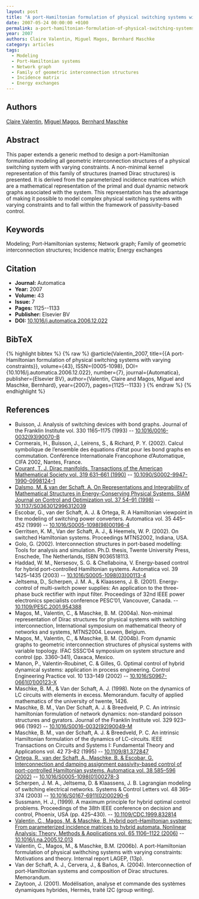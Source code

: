 ```yaml
---
layout: post
title: "A port-Hamiltonian formulation of physical switching systems with varying constraints"
date: 2007-05-24 00:00:00 +0100
permalink: a-port-hamiltonian-formulation-of-physical-switching-systems-with-varying-constraints
year: 2007
authors: Claire Valentin, Miguel Magos, Bernhard Maschke
category: articles
tags:
  - Modeling
  - Port-Hamiltonian systems
  - Network graph
  - Family of geometric interconnection structures
  - Incidence matrix
  - Energy exchanges
---
```

 
## Authors
[Claire Valentin](authors/claire-valentin), [Miguel Magos](authors/miguel-magos), [Bernhard Maschke](authors/bernhard-maschke)
 
## Abstract
This paper extends a generic method to design a port-Hamiltonian formulation modeling all geometric interconnection structures of a physical switching system with varying constraints. A non-minimal kernel representation of this family of structures (named Dirac structures) is presented. It is derived from the parameterized incidence matrices which are a mathematical representation of the primal and dual dynamic network graphs associated with the system. This representation has the advantage of making it possible to model complex physical switching systems with varying constraints and to fall within the framework of passivity-based control.
 
## Keywords
Modeling; Port-Hamiltonian systems; Network graph; Family of geometric interconnection structures; Incidence matrix; Energy exchanges
 
## Citation
- **Journal:** Automatica
- **Year:** 2007
- **Volume:** 43
- **Issue:** 7
- **Pages:** 1125--1133
- **Publisher:** Elsevier BV
- **DOI:** [10.1016/j.automatica.2006.12.022](https://doi.org/10.1016/j.automatica.2006.12.022)
 
## BibTeX
{% highlight bibtex %}
{% raw %}
@article{Valentin_2007,
  title={{A port-Hamiltonian formulation of physical switching systems with varying constraints}},
  volume={43},
  ISSN={0005-1098},
  DOI={10.1016/j.automatica.2006.12.022},
  number={7},
  journal={Automatica},
  publisher={Elsevier BV},
  author={Valentin, Claire and Magos, Miguel and Maschke, Bernhard},
  year={2007},
  pages={1125--1133}
}
{% endraw %}
{% endhighlight %}
 
## References
- Buisson, J. Analysis of switching devices with bond graphs. Journal of the Franklin Institute vol. 330 1165–1175 (1993) -- [10.1016/0016-0032(93)90070-B](https://doi.org/10.1016/0016-0032(93)90070-B)
- Cormerais, H., Buisson, J., Leirens, S., & Richard, P. Y. (2002). Calcul symbolique de l’ensemble des équations d’état pour les bond graphs en commutation. Conférence Internationale Francophone d’Automatique, CIFA 2002, Nantes, France.
- [Courant, T. J. Dirac manifolds. Transactions of the American Mathematical Society vol. 319 631–661 (1990)](dirac-manifolds) -- [10.1090/S0002-9947-1990-0998124-1](https://doi.org/10.1090/S0002-9947-1990-0998124-1)
- [Dalsmo, M. & van der Schaft, A. On Representations and Integrability of Mathematical Structures in Energy-Conserving Physical Systems. SIAM Journal on Control and Optimization vol. 37 54–91 (1998)](on-representations-and-integrability-of-mathematical-structures-in-energy-conserving-physical-systems) -- [10.1137/S0363012996312039](https://doi.org/10.1137/S0363012996312039)
- Escobar, G., van der Schaft, A. J. & Ortega, R. A Hamiltonian viewpoint in the modeling of switching power converters. Automatica vol. 35 445–452 (1999) -- [10.1016/S0005-1098(98)00196-4](https://doi.org/10.1016/S0005-1098(98)00196-4)
- Gerritsen, K. M., Van der Schaft, A. J., & Heemels, W. P. (2002). On switched Hamiltonian systems. Proceedings MTNS2002, Indiana, USA.
- Golo, G. (2002). Interconnection structures in port-based modelling: Tools for analysis and simulation. Ph.D. thesis, Twente University Press, Enschede, The Netherlands, ISBN 9036518113.
- Haddad, W. M., Nersesov, S. G. & Chellaboina, V. Energy-based control for hybrid port-controlled Hamiltonian systems. Automatica vol. 39 1425–1435 (2003) -- [10.1016/S0005-1098(03)00113-4](https://doi.org/10.1016/S0005-1098(03)00113-4)
- Jeltsema, D., Scherpen, J. M. A., & Klaassens, J. B. (2001). Energy-control of multi-switch power supplies: An application to the three-phase buck rectifier with input filter. Proceedings of 32nd IEEE power electronics specialists conference PESC’01, Vancouver, Canada. -- [10.1109/PESC.2001.954388](https://doi.org/10.1109/PESC.2001.954388)
- Magos, M., Valentin, C., & Maschke, B. M. (2004a). Non-minimal representation of Dirac structures for physical systems with switching interconnection, International symposium on mathematical theory of networks and systems, MTNS2004. Leuven, Belgium.
- Magos, M., Valentin, C., & Maschke, B. M. (2004b). From dynamic graphs to geometric interconnection structures of physical systems with variable topology. IFAC SSSC’04 symposium on system structure and control (pp. 3360–341), Oaxaca, Mexico.
- Manon, P., Valentin-Roubinet, C. & Gilles, G. Optimal control of hybrid dynamical systems: application in process engineering. Control Engineering Practice vol. 10 133–149 (2002) -- [10.1016/S0967-0661(01)00123-X](https://doi.org/10.1016/S0967-0661(01)00123-X)
- Maschke, B. M., & Van der Schaft, A. J. (1998). Note on the dynamics of LC circuits with elements in excess. Memorandum. faculty of applied mathematics of the university of twente, 1426.
- Maschke, B. M., Van Der Schaft, A. J. & Breedveld, P. C. An intrinsic hamiltonian formulation of network dynamics: non-standard poisson structures and gyrators. Journal of the Franklin Institute vol. 329 923–966 (1992) -- [10.1016/S0016-0032(92)90049-M](https://doi.org/10.1016/S0016-0032(92)90049-M)
- Maschke, B. M., van der Schaft, A. J. & Breedveld, P. C. An intrinsic Hamiltonian formulation of the dynamics of LC-circuits. IEEE Transactions on Circuits and Systems I: Fundamental Theory and Applications vol. 42 73–82 (1995) -- [10.1109/81.372847](https://doi.org/10.1109/81.372847)
- [Ortega, R., van der Schaft, A., Maschke, B. & Escobar, G. Interconnection and damping assignment passivity-based control of port-controlled Hamiltonian systems. Automatica vol. 38 585–596 (2002)](interconnection-and-damping-assignment-passivity-based-control-of-port-controlled-hamiltonian-systems) -- [10.1016/S0005-1098(01)00278-3](https://doi.org/10.1016/S0005-1098(01)00278-3)
- Scherpen, J. M. A., Jeltsema, D. & Klaassens, J. B. Lagrangian modeling of switching electrical networks. Systems &amp; Control Letters vol. 48 365–374 (2003) -- [10.1016/S0167-6911(02)00290-6](https://doi.org/10.1016/S0167-6911(02)00290-6)
- Sussmann, H. J., (1999). A maximum principle for hybrid optimal control problems. Proceedings of the 38th IEEE conference on decision and control, Phoenix, USA (pp. 425–430). -- [10.1109/CDC.1999.832814](https://doi.org/10.1109/CDC.1999.832814)
- [Valentin, C., Magos, M. & Maschke, B. Hybrid port–Hamiltonian systems: From parameterized incidence matrices to hybrid automata. Nonlinear Analysis: Theory, Methods &amp; Applications vol. 65 1106–1122 (2006)](hybrid-port-hamiltonian-systems-from-parameterized-incidence-matrices-to-hybrid-automata) -- [10.1016/j.na.2005.12.013](https://doi.org/10.1016/j.na.2005.12.013)
- Valentin, C., Magos, M., & Maschke, B.M. (2006b). A port-Hamiltonian formulation of physical swithching systems with varying constraints: Motivations and theory. Internal report LAGEP, (13p).
- Van der Schaft, A. J., Cervera, J., & Baños, A. (2004). Interconnection of port-Hamiltonian systems and composition of Dirac structures. Memorandum.
- Zaytoon, J. (2001). Modélisation, analyse et commande des systèmes dynamiques hybrides, Hermès, traité I2C (group writing).

